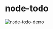 # node-todo
![node-todo-demo](https://user-images.githubusercontent.com/55200267/188280082-4d5bfc0e-2be5-419c-a204-40d9cd7d27bc.gif)
